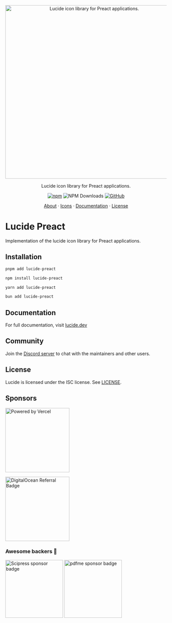 <p align="center">
  <a href="https://github.com/lucide-icons/lucide">
    <img src="https://lucide.dev/package-logos/lucide-preact.svg" alt="Lucide icon library for Preact applications." width="540">
  </a>
</p>

<p align="center">
Lucide icon library for Preact applications.
</p>

<div align="center">

  [![npm](https://img.shields.io/npm/v/lucide-preact?style=for-the-badge)](https://www.npmjs.com/package/lucide-preact)
  ![NPM Downloads](https://img.shields.io/npm/dw/lucide-preact?style=for-the-badge)
  [![GitHub](https://img.shields.io/github/license/lucide-icons/lucide?style=for-the-badge)](https://lucide.dev/license)
</div>

<p align="center">
  <a href="https://lucide.dev/guide/">About</a>
  ·
  <a href="https://lucide.dev/icons/">Icons</a>
  ·
  <a href="https://lucide.dev/guide/packages/lucide-preact">Documentation</a>
  ·
  <a href="https://lucide.dev/license">License</a>
</p>

# Lucide Preact

Implementation of the lucide icon library for Preact applications.

## Installation

```sh
pnpm add lucide-preact
```

```sh
npm install lucide-preact
```

```sh
yarn add lucide-preact
```

```sh
bun add lucide-preact
```

## Documentation

For full documentation, visit [lucide.dev](https://lucide.dev/guide/packages/lucide-preact)

## Community

Join the [Discord server](https://discord.gg/EH6nSts) to chat with the maintainers and other users.

## License

Lucide is licensed under the ISC license. See [LICENSE](https://lucide.dev/license).

## Sponsors

<a href="https://vercel.com?utm_source=lucide&utm_campaign=oss">
  <img src="https://lucide.dev/vercel.svg" alt="Powered by Vercel" width="200" />
</a>

<a href="https://www.digitalocean.com/?refcode=b0877a2caebd&utm_campaign=Referral_Invite&utm_medium=Referral_Program&utm_source=badge"><img src="https://lucide.dev/digitalocean.svg" width="200" alt="DigitalOcean Referral Badge" /></a>

### Awesome backers 🍺

<a href="https://www.scipress.io?utm_source=lucide"><img src="https://lucide.dev/sponsors/scipress.svg" width="180" alt="Scipress sponsor badge" /></a>
<a href="https://github.com/pdfme/pdfme"><img src="https://lucide.dev/sponsors/pdfme.svg" width="180" alt="pdfme sponsor badge" /></a>
